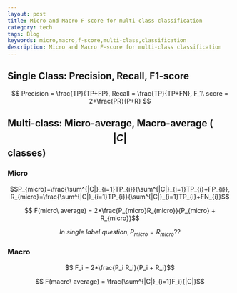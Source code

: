 ```yaml
---
layout: post
title: Micro and Macro F-score for multi-class classification
category: tech
tags: Blog
keywords: micro,macro,f-score,multi-class,classification
description: Micro and Macro F-score for multi-class classification
---
```


## Single Class: Precision, Recall, F1-score

$$ Precision = \frac{TP}{TP+FP}, Recall = \frac{TP}{TP+FN}, F_1\ score = 2*\frac{PR}{P+R} $$

## Multi-class: Micro-average, Macro-average ($$|C|$$ classes)

### Micro

$$P_{micro}=\frac{\sum^{|C|}_{i=1}TP_{i}}{\sum^{|C|}_{i=1}TP_{i}+FP_{i}}, R_{micro}=\frac{\sum^{|C|}_{i=1}TP_{i}}{\sum^{|C|}_{i=1}TP_{i}+FN_{i}}$$


$$ F(micro\ average)  = 2*\frac{P_{micro}R_{micro}}{P_{micro} + R_{micro}}$$

$$In\ single\ label\ question, P_{micro} = R_{micro} ?? $$


### Macro

$$ F_i = 2*\frac{P_i R_i}{P_i + R_i}$$

$$ F(macro\ average)  = \frac{\sum^{|C|}_{i=1}F_i}{|C|}$$


